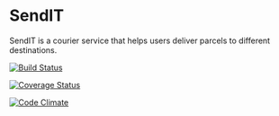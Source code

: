 # SendIT
SendIT is a courier service that helps users deliver parcels to different destinations.

[![Build Status](https://travis-ci.org/mugenyie/sendit.svg?branch=develop)](https://travis-ci.org/mugenyie/sendit)

[![Coverage Status](https://coveralls.io/repos/github/mugenyie/sendit/badge.svg?branch=develop)](https://coveralls.io/github/mugenyie/sendit?branch=develop)

[![Code Climate](https://codeclimate.com/github/codeclimate/codeclimate/badges/gpa.svg)](https://codeclimate.com/github/mugenyie/sendit)
